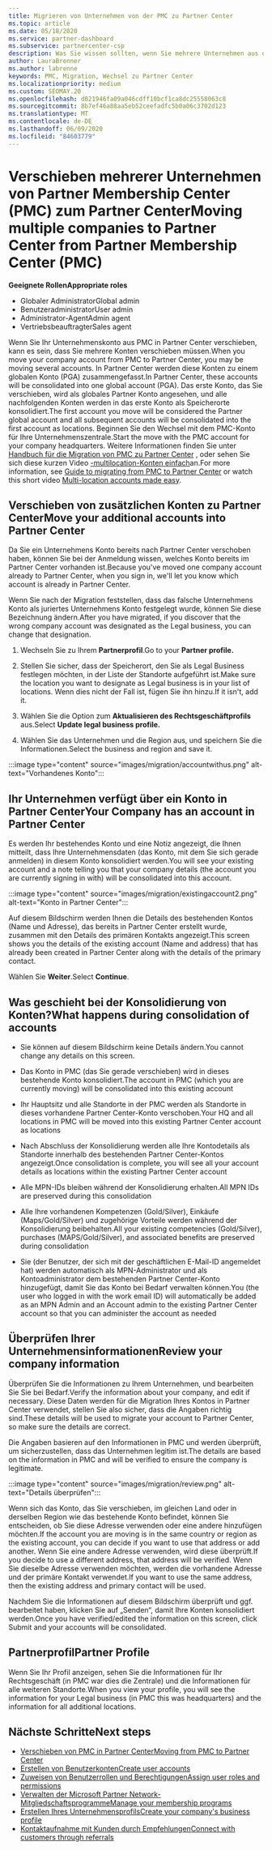 ```yaml
---
title: Migrieren von Unternehmen von der PMC zu Partner Center
ms.topic: article
ms.date: 05/18/2020
ms.service: partner-dashboard
ms.subservice: partnercenter-csp
description: Was Sie wissen sollten, wenn Sie mehrere Unternehmen aus dem Partner Mitgliedschafts Center (Partner Membership Center, PMC) zu Partner Center migrieren und in einem globalen Partnerkonto konsolidieren.
author: LauraBrenner
ms.author: labrenne
keywords: PMC, Migration, Wechsel zu Partner Center
ms.localizationpriority: medium
ms.custom: SEOMAY.20
ms.openlocfilehash: d021946fa09a046cdff10bcf1ca8dc25558063c8
ms.sourcegitcommit: 8b7ef46a88aa5eb52ceefadfc5b0a06c3702d123
ms.translationtype: MT
ms.contentlocale: de-DE
ms.lasthandoff: 06/09/2020
ms.locfileid: "84603779"
---
```

# <a name="moving-multiple-companies-to-partner-center-from-partner-membership-center-pmc"></a><span data-ttu-id="0a9a8-104">Verschieben mehrerer Unternehmen von Partner Membership Center (PMC) zum Partner Center</span><span class="sxs-lookup"><span data-stu-id="0a9a8-104">Moving multiple companies to Partner Center from Partner Membership Center (PMC)</span></span>

<span data-ttu-id="0a9a8-105">**Geeignete Rollen**</span><span class="sxs-lookup"><span data-stu-id="0a9a8-105">**Appropriate roles**</span></span>

- <span data-ttu-id="0a9a8-106">Globaler Administrator</span><span class="sxs-lookup"><span data-stu-id="0a9a8-106">Global admin</span></span>
- <span data-ttu-id="0a9a8-107">Benutzeradministrator</span><span class="sxs-lookup"><span data-stu-id="0a9a8-107">User admin</span></span>
- <span data-ttu-id="0a9a8-108">Administrator-Agent</span><span class="sxs-lookup"><span data-stu-id="0a9a8-108">Admin agent</span></span>
- <span data-ttu-id="0a9a8-109">Vertriebsbeauftragter</span><span class="sxs-lookup"><span data-stu-id="0a9a8-109">Sales agent</span></span>

<span data-ttu-id="0a9a8-110">Wenn Sie Ihr Unternehmenskonto aus PMC in Partner Center verschieben, kann es sein, dass Sie mehrere Konten verschieben müssen.</span><span class="sxs-lookup"><span data-stu-id="0a9a8-110">When you move your company account from PMC to Partner Center, you may be moving several accounts.</span></span> <span data-ttu-id="0a9a8-111">In Partner Center werden diese Konten zu einem globalen Konto (PGA) zusammengefasst.</span><span class="sxs-lookup"><span data-stu-id="0a9a8-111">In Partner Center, these accounts will be consolidated into one global account (PGA).</span></span> <span data-ttu-id="0a9a8-112">Das erste Konto, das Sie verschieben, wird als globales Partner Konto angesehen, und alle nachfolgenden Konten werden in das erste Konto als Speicherorte konsolidiert.</span><span class="sxs-lookup"><span data-stu-id="0a9a8-112">The first account you move will be considered the Partner global account and all subsequent accounts will be consolidated into the first account as locations.</span></span> <span data-ttu-id="0a9a8-113">Beginnen Sie den Wechsel mit dem PMC-Konto für Ihre Unternehmenszentrale.</span><span class="sxs-lookup"><span data-stu-id="0a9a8-113">Start the move with the PMC account for your company headquarters.</span></span> <span data-ttu-id="0a9a8-114">Weitere Informationen finden Sie unter [Handbuch für die Migration von PMC zu Partner Center](guide-to-migration.md) , oder sehen Sie sich diese kurzen Video [-multilocation-Konten einfach](https://vimeo.com/290335248)an.</span><span class="sxs-lookup"><span data-stu-id="0a9a8-114">For more information, see [Guide to migrating from PMC to Partner Center](guide-to-migration.md) or watch this short video [Multi-location accounts made easy](https://vimeo.com/290335248).</span></span>

## <a name="move-your-additional-accounts-into-partner-center"></a><span data-ttu-id="0a9a8-115">Verschieben von zusätzlichen Konten zu Partner Center</span><span class="sxs-lookup"><span data-stu-id="0a9a8-115">Move your additional accounts into Partner Center</span></span>

<span data-ttu-id="0a9a8-116">Da Sie ein Unternehmens Konto bereits nach Partner Center verschoben haben, können Sie bei der Anmeldung wissen, welches Konto bereits im Partner Center vorhanden ist.</span><span class="sxs-lookup"><span data-stu-id="0a9a8-116">Because you've moved one company account already to Partner Center, when you sign in, we'll let you know which account is already in Partner Center.</span></span>

<span data-ttu-id="0a9a8-117">Wenn Sie nach der Migration feststellen, dass das falsche Unternehmens Konto als juriertes Unternehmens Konto festgelegt wurde, können Sie diese Bezeichnung ändern.</span><span class="sxs-lookup"><span data-stu-id="0a9a8-117">After you have migrated, if you discover that the wrong company account was designated as the Legal business, you can change that designation.</span></span>

1. <span data-ttu-id="0a9a8-118">Wechseln Sie zu Ihrem **Partnerprofil**.</span><span class="sxs-lookup"><span data-stu-id="0a9a8-118">Go to your **Partner profile.**</span></span>

2. <span data-ttu-id="0a9a8-119">Stellen Sie sicher, dass der Speicherort, den Sie als Legal Business festlegen möchten, in der Liste der Standorte aufgeführt ist.</span><span class="sxs-lookup"><span data-stu-id="0a9a8-119">Make sure the location you want to designate as Legal business is in your list of locations.</span></span> <span data-ttu-id="0a9a8-120">Wenn dies nicht der Fall ist, fügen Sie ihn hinzu.</span><span class="sxs-lookup"><span data-stu-id="0a9a8-120">If it isn't, add it.</span></span>

3. <span data-ttu-id="0a9a8-121">Wählen Sie die Option zum **Aktualisieren des Rechtsgeschäftprofils** aus.</span><span class="sxs-lookup"><span data-stu-id="0a9a8-121">Select **Update legal business profile.**</span></span>

4. <span data-ttu-id="0a9a8-122">Wählen Sie das Unternehmen und die Region aus, und speichern Sie die Informationen.</span><span class="sxs-lookup"><span data-stu-id="0a9a8-122">Select the business and region and save it.</span></span>

:::image type="content" source="images/migration/accountwithus.png" alt-text="Vorhandenes Konto":::

## <a name="your-company-has-an-account-in-partner-center"></a><span data-ttu-id="0a9a8-124">Ihr Unternehmen verfügt über ein Konto in Partner Center</span><span class="sxs-lookup"><span data-stu-id="0a9a8-124">Your Company has an account in Partner Center</span></span>

<span data-ttu-id="0a9a8-125">Es werden Ihr bestehendes Konto und eine Notiz angezeigt, die Ihnen mitteilt, dass Ihre Unternehmensdaten (das Konto, mit dem Sie sich gerade anmelden) in diesem Konto konsolidiert werden.</span><span class="sxs-lookup"><span data-stu-id="0a9a8-125">You will see your existing account and a note telling you that your company details (the account you are currently signing in with) will be consolidated into this account.</span></span>

:::image type="content" source="images/migration/existingaccount2.png" alt-text="Konto in Partner Center":::

<span data-ttu-id="0a9a8-127">Auf diesem Bildschirm werden Ihnen die Details des bestehenden Kontos (Name und Adresse), das bereits in Partner Center erstellt wurde, zusammen mit den Details des primären Kontakts angezeigt.</span><span class="sxs-lookup"><span data-stu-id="0a9a8-127">This screen shows you the details of the existing account (Name and address) that has already been created in Partner Center along with the details of the primary contact.</span></span>

<span data-ttu-id="0a9a8-128">Wählen Sie **Weiter**.</span><span class="sxs-lookup"><span data-stu-id="0a9a8-128">Select **Continue**.</span></span>

## <a name="what-happens-during-consolidation-of-accounts"></a><span data-ttu-id="0a9a8-129">Was geschieht bei der Konsolidierung von Konten?</span><span class="sxs-lookup"><span data-stu-id="0a9a8-129">What happens during consolidation of accounts</span></span>

- <span data-ttu-id="0a9a8-130">Sie können auf diesem Bildschirm keine Details ändern.</span><span class="sxs-lookup"><span data-stu-id="0a9a8-130">You cannot change any details on this screen.</span></span>

- <span data-ttu-id="0a9a8-131">Das Konto in PMC (das Sie gerade verschieben) wird in dieses bestehende Konto konsolidiert.</span><span class="sxs-lookup"><span data-stu-id="0a9a8-131">The account in PMC (which you are currently moving) will be consolidated into this existing account</span></span>

- <span data-ttu-id="0a9a8-132">Ihr Hauptsitz und alle Standorte in der PMC werden als Standorte in dieses vorhandene Partner Center-Konto verschoben.</span><span class="sxs-lookup"><span data-stu-id="0a9a8-132">Your HQ and all locations in PMC will be moved into this existing Partner Center account as locations</span></span>

- <span data-ttu-id="0a9a8-133">Nach Abschluss der Konsolidierung werden alle Ihre Kontodetails als Standorte innerhalb des bestehenden Partner Center-Kontos angezeigt.</span><span class="sxs-lookup"><span data-stu-id="0a9a8-133">Once consolidation is complete, you will see all your account details as locations within the existing Partner Center account</span></span>

- <span data-ttu-id="0a9a8-134">Alle MPN-IDs bleiben während der Konsolidierung erhalten.</span><span class="sxs-lookup"><span data-stu-id="0a9a8-134">All MPN IDs are preserved during this consolidation</span></span>

- <span data-ttu-id="0a9a8-135">Alle Ihre vorhandenen Kompetenzen (Gold/Silver), Einkäufe (Maps/Gold/Silver) und zugehörige Vorteile werden während der Konsolidierung beibehalten.</span><span class="sxs-lookup"><span data-stu-id="0a9a8-135">All your existing competencies (Gold/Silver), purchases (MAPS/Gold/Silver), and associated benefits are preserved during consolidation</span></span>

- <span data-ttu-id="0a9a8-136">Sie (der Benutzer, der sich mit der geschäftlichen E-Mail-ID angemeldet hat) werden automatisch als MPN-Administrator und als Kontoadministrator dem bestehenden Partner Center-Konto hinzugefügt, damit Sie das Konto bei Bedarf verwalten können.</span><span class="sxs-lookup"><span data-stu-id="0a9a8-136">You (the user who logged in with the work email ID) will automatically be added as an MPN Admin and an Account admin to the existing Partner Center account so that you can administer the account as needed</span></span>

## <a name="review-your-company-information"></a><span data-ttu-id="0a9a8-137">Überprüfen Ihrer Unternehmensinformationen</span><span class="sxs-lookup"><span data-stu-id="0a9a8-137">Review your company information</span></span>

<span data-ttu-id="0a9a8-138">Überprüfen Sie die Informationen zu Ihrem Unternehmen, und bearbeiten Sie Sie bei Bedarf.</span><span class="sxs-lookup"><span data-stu-id="0a9a8-138">Verify the information about your company, and edit if necessary.</span></span>  <span data-ttu-id="0a9a8-139">Diese Daten werden für die Migration Ihres Kontos in Partner Center verwendet, stellen Sie also sicher, dass die Angaben richtig sind.</span><span class="sxs-lookup"><span data-stu-id="0a9a8-139">These details will be used to migrate your account to Partner Center, so make sure the details are correct.</span></span>

<span data-ttu-id="0a9a8-140">Die Angaben basieren auf den Informationen in PMC und werden überprüft, um sicherzustellen, dass das Unternehmen legitim ist.</span><span class="sxs-lookup"><span data-stu-id="0a9a8-140">The details are based on the information in PMC and will be verified to ensure the company is legitimate.</span></span>


:::image type="content" source="images/migration/review.png" alt-text="Details überprüfen":::

<span data-ttu-id="0a9a8-142">Wenn sich das Konto, das Sie verschieben, im gleichen Land oder in derselben Region wie das bestehende Konto befindet, können Sie entscheiden, ob Sie diese Adresse verwenden oder eine andere hinzufügen möchten.</span><span class="sxs-lookup"><span data-stu-id="0a9a8-142">If the account you are moving is in the same country or region as the existing account, you can decide if you want to use that address or add another.</span></span> <span data-ttu-id="0a9a8-143">Wenn Sie eine andere Adresse verwenden, wird diese überprüft.</span><span class="sxs-lookup"><span data-stu-id="0a9a8-143">If you decide to use a different address, that address will be verified.</span></span> <span data-ttu-id="0a9a8-144">Wenn Sie dieselbe Adresse verwenden möchten, werden die vorhandene Adresse und der primäre Kontakt verwendet.</span><span class="sxs-lookup"><span data-stu-id="0a9a8-144">If you want to use the same address, then the existing address and primary contact will be used.</span></span>

<span data-ttu-id="0a9a8-145">Nachdem Sie die Informationen auf diesem Bildschirm überprüft und ggf. bearbeitet haben, klicken Sie auf „Senden“, damit Ihre Konten konsolidiert werden.</span><span class="sxs-lookup"><span data-stu-id="0a9a8-145">Once you have verified/edited the information on this screen, click Submit and your accounts will be consolidated.</span></span>

## <a name="partner-profile"></a><span data-ttu-id="0a9a8-146">Partnerprofil</span><span class="sxs-lookup"><span data-stu-id="0a9a8-146">Partner Profile</span></span>

<span data-ttu-id="0a9a8-147">Wenn Sie Ihr Profil anzeigen, sehen Sie die Informationen für Ihr Rechtsgeschäft (in PMC war dies die Zentrale) und die Informationen für alle weiteren Standorte.</span><span class="sxs-lookup"><span data-stu-id="0a9a8-147">When you view your profile, you will see the information for your Legal business (in PMC this was headquarters) and the information for all additional locations.</span></span>

## <a name="next-steps"></a><span data-ttu-id="0a9a8-148">Nächste Schritte</span><span class="sxs-lookup"><span data-stu-id="0a9a8-148">Next steps</span></span>

- [<span data-ttu-id="0a9a8-149">Verschieben von PMC in Partner Center</span><span class="sxs-lookup"><span data-stu-id="0a9a8-149">Moving from PMC to Partner Center</span></span>](move-pmc-pc-map.md)
- [<span data-ttu-id="0a9a8-150">Erstellen von Benutzerkonten</span><span class="sxs-lookup"><span data-stu-id="0a9a8-150">Create user accounts</span></span>](create-user-accounts-and-set-permissions.md)
- [<span data-ttu-id="0a9a8-151">Zuweisen von Benutzerrollen und Berechtigungen</span><span class="sxs-lookup"><span data-stu-id="0a9a8-151">Assign user roles and permissions</span></span>](permissions-overview.md)
- [<span data-ttu-id="0a9a8-152">Verwalten der Microsoft Partner Network-Mitgliedschaftsprogramme</span><span class="sxs-lookup"><span data-stu-id="0a9a8-152">Manage your membership programs</span></span>](renew-mpn-offers.md)
- [<span data-ttu-id="0a9a8-153">Erstellen Ihres Unternehmensprofils</span><span class="sxs-lookup"><span data-stu-id="0a9a8-153">Create your company's business profile</span></span>](create-a-marketing-profile.md)
- [<span data-ttu-id="0a9a8-154">Kontaktaufnahme mit Kunden durch Empfehlungen</span><span class="sxs-lookup"><span data-stu-id="0a9a8-154">Connect with customers through referrals</span></span>](responding-to-referrals.md)
